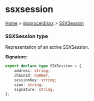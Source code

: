 # ssxsession

[Home](https://github.com/spruceid/ssx/blob/main/documentation/reference/ssx-sdk/index.md) > [@spruceid/ssx](./) > [SSXSession](ssx.ssxsession.md)

### SSXSession type

Representation of an active SSXSession.

**Signature:**

```typescript
export declare type SSXSession = {
    address: string;
    chainId: number;
    sessionKey: string;
    siwe: string;
    signature: string;
};
```
